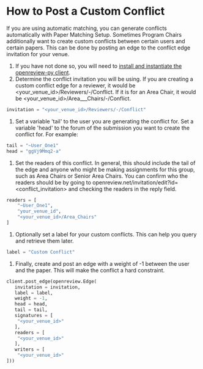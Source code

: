# How to Post a Custom Conflict

If you are using automatic matching, you can generate conflicts automatically with Paper Matching Setup. Sometimes Program Chairs additionally want to create custom conflicts between certain users and certain papers. This can be done by posting an edge to the conflict edge invitation for your venue.&#x20;

1. If you have not done so, you will need to [install and instantiate the openreview-py client](../../getting-started/using-the-api/installing-and-instantiating-the-python-client.md).
2. Determine the conflict invitation you will be using. If you are creating a custom conflict edge for a reviewer, it would be \<your\_venue\_id>/Reviewers/-/Conflict. If it is for an Area Chair, it would be \<your\_venue\_id>/Area_\__Chairs/-/Conflict.

```python
invitation = "<your_venue_id>/Reviewers/-/Conflict"
```

1. Set a variable 'tail' to the user you are generating the conflict for. Set a variable 'head' to the forum of the submission you want to create the conflict for. For example:

```python
tail = "~User_One1"
head = "ggVj9Mmq2-a"
```

1. Set the readers of this conflict. In general, this should include the tail of the edge and anyone who might be making assignments for this group, such as Area Chairs or Senior Area Chairs. You can confirm who the readers should be by going to openreview.net/invitation/edit?id=\<conflict\_invitation> and checking the readers in the reply field.

```python
readers = [
    "~User_One1", 
    "your_venue_id",
    "<your_venue_id>/Area_Chairs"
]
```

1. Optionally set a label for your custom conflicts. This can help you query and retrieve them later.&#x20;

```python
label = "Custom Conflict"
```

1. Finally, create and post an edge with a weight of -1 between the user and the paper. This will make the conflict a hard constraint.&#x20;

```python
client.post_edge(openreview.Edge(
   invitation = invitation,
   label = label, 
   weight = -1, 
   head = head, 
   tail = tail,
   signatures = [
    "<your_venue_id>"
   ],
   readers = [
    "<your_venue_id>"
   ],
   writers = [
    "<your_venue_id>"
]))
```
